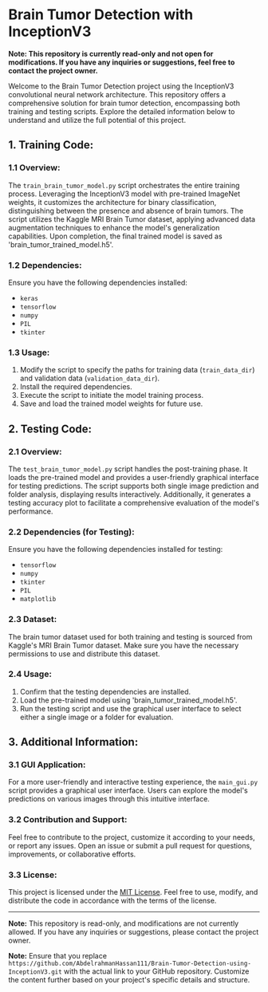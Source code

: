 # Brain Tumor Detection with InceptionV3

**Note: This repository is currently read-only and not open for modifications. If you have any inquiries or suggestions, feel free to contact the project owner.**

Welcome to the Brain Tumor Detection project using the InceptionV3 convolutional neural network architecture. This repository offers a comprehensive solution for brain tumor detection, encompassing both training and testing scripts. Explore the detailed information below to understand and utilize the full potential of this project.

## 1. Training Code:

### 1.1 Overview:

The `train_brain_tumor_model.py` script orchestrates the entire training process. Leveraging the InceptionV3 model with pre-trained ImageNet weights, it customizes the architecture for binary classification, distinguishing between the presence and absence of brain tumors. The script utilizes the Kaggle MRI Brain Tumor dataset, applying advanced data augmentation techniques to enhance the model's generalization capabilities. Upon completion, the final trained model is saved as 'brain_tumor_trained_model.h5'.

### 1.2 Dependencies:

Ensure you have the following dependencies installed:

- `keras`
- `tensorflow`
- `numpy`
- `PIL`
- `tkinter`

### 1.3 Usage:

1. Modify the script to specify the paths for training data (`train_data_dir`) and validation data (`validation_data_dir`).
2. Install the required dependencies.
3. Execute the script to initiate the model training process.
4. Save and load the trained model weights for future use.

## 2. Testing Code:

### 2.1 Overview:

The `test_brain_tumor_model.py` script handles the post-training phase. It loads the pre-trained model and provides a user-friendly graphical interface for testing predictions. The script supports both single image prediction and folder analysis, displaying results interactively. Additionally, it generates a testing accuracy plot to facilitate a comprehensive evaluation of the model's performance.

### 2.2 Dependencies (for Testing):

Ensure you have the following dependencies installed for testing:

- `tensorflow`
- `numpy`
- `tkinter`
- `PIL`
- `matplotlib`

### 2.3 Dataset:

The brain tumor dataset used for both training and testing is sourced from Kaggle's MRI Brain Tumor dataset. Make sure you have the necessary permissions to use and distribute this dataset.

### 2.4 Usage:

1. Confirm that the testing dependencies are installed.
2. Load the pre-trained model using 'brain_tumor_trained_model.h5'.
3. Run the testing script and use the graphical user interface to select either a single image or a folder for evaluation.

## 3. Additional Information:

### 3.1 GUI Application:

For a more user-friendly and interactive testing experience, the `main_gui.py` script provides a graphical user interface. Users can explore the model's predictions on various images through this intuitive interface.

### 3.2 Contribution and Support:

Feel free to contribute to the project, customize it according to your needs, or report any issues. Open an issue or submit a pull request for questions, improvements, or collaborative efforts.

### 3.3 License:

This project is licensed under the [MIT License](LICENSE). Feel free to use, modify, and distribute the code in accordance with the terms of the license.

---

**Note:** This repository is read-only, and modifications are not currently allowed. If you have any inquiries or suggestions, please contact the project owner.

**Note:** Ensure that you replace `https://github.com/AbdelrahmanHassan111/Brain-Tumor-Detection-using-InceptionV3.git` with the actual link to your GitHub repository. Customize the content further based on your project's specific details and structure.
